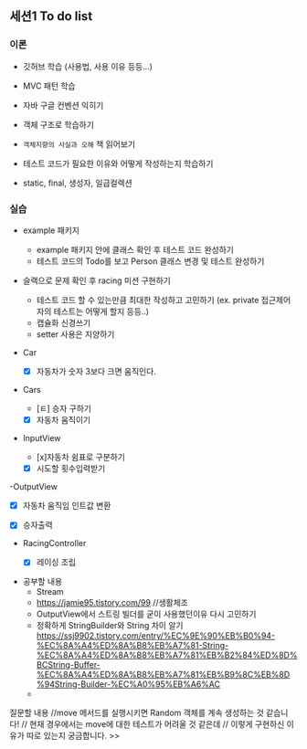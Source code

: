## 세션1 To do list

### 이론

- 깃허브 학습 (사용법, 사용 이유 등등...)
- MVC 패턴 학습
- 자바 구글 컨벤션 익히기
- 객체 구조로 학습하기
- `객체지향의 사실과 오해` 책 읽어보기
- 테스트 코드가 필요한 이유와 어떻게 작성하는지 학습하기

- static, final, 생성자, 일급컬렉션

### 실습

- example 패키지
    - example 패키지 안에 클래스 확인 후 테스트 코드 완성하기
    - 테스트 코드의 Todo를 보고 Person 클래스 변경 및 테스트 완성하기

- 슬랙으로 문제 확인 후 racing 미션 구현하기
    - 테스트 코드 할 수 있는만큼 최대한 작성하고 고민하기 (ex. private 접근제어자의 테스트는 어떻게 할지 등등..)
    - 캡슐화 신경쓰기
    - setter 사용은 지양하기


- Car
    - [x] 자동차가 숫자 3보다 크면 움직인다.
- Cars
    - [ㅌ] 승자 구하기
    - [x] 자동차 움직이기

- InputView 
  - [x]자동차 쉼표로 구분하기
  - [x] 시도할 횟수입력받기

-OutputView
  - [x] 자동차 움직임 인트값 변환
  - [x] 승자출력


- RacingController
  - [x] 레이싱 조립 


- 공부할 내용 
  - Stream
  - https://jamie95.tistory.com/99 //생활체조
  - OutputView에서 스트링 빌더를 굳이 사용했던이유 다시 고민하기 
  - 정확하게 StringBuilder와 String 차이 알기 https://ssj9902.tistory.com/entry/%EC%9E%90%EB%B0%94-%EC%8A%A4%ED%8A%B8%EB%A7%81-String-%EC%8A%A4%ED%8A%B8%EB%A7%81%EB%B2%84%ED%8D%BCString-Buffer-%EC%8A%A4%ED%8A%B8%EB%A7%81%EB%B9%8C%EB%8D%94String-Builder-%EC%A0%95%EB%A6%AC
  - 

질문할 내용
//move 메서드를 실행시키면 Random 객체를 계속 생성하는 것 같습니다!
// 현재 경우에서는 move에 대한 테스트가 어려울 것 같은데
// 이렇게 구현하신 이유가 따로 있는지 궁금합니다. >>




